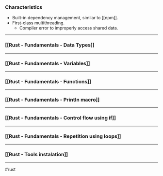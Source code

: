 ### Characteristics

* Built-in dependency management, similar to [[npm]].
* First-class multithreading.
	* Compiler error to improperly access shared data.

<hr>

### [[Rust - Fundamentals - Data Types]]

<hr>

### [[Rust - Fundamentals - Variables]]

<hr>

### [[Rust - Fundamentals - Functions]]

<hr>

### [[Rust - Fundamentals - Println macro]]

<hr>

### [[Rust - Fundamentals - Control flow using if]]

<hr>

### [[Rust - Fundamentals - Repetition using loops]]

<hr>

### [[Rust - Tools instalation]]

<hr>

#rust